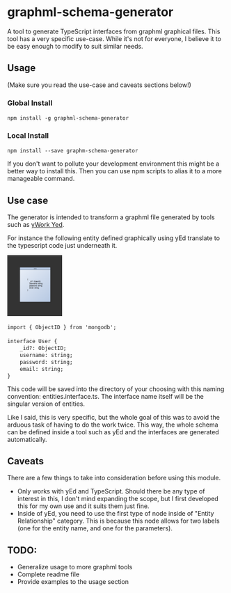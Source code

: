 # graphml-schema-generator
A tool to generate TypeScript interfaces from graphml graphical files.
This tool has a very specific use-case. While it's not for everyone, I believe it to be easy enough to modify to suit similar needs.

## Usage
(Make sure you read the use-case and caveats sections below!)

### Global Install
    npm install -g graphml-schema-generator

### Local Install
    npm install --save graphm-schema-generator

If you don't want to pollute your development environment this might be a better way to install this. Then you can use npm scripts to alias it to a more manageable command.

## Use case
The generator is intended to transform a graphml file generated by tools such as [yWork Yed](http://www.yworks.com/yed).

For instance the following entity defined graphically using yEd translate to the typescript code just underneath it.

<img src="entity.png" style="align: center" width="25%" height="25%"/>

    import { ObjectID } from 'mongodb';

    interface User {
        _id?: ObjectID;
        username: string;
        password: string;
        email: string;
    }

This code will be saved into the directory of your choosing with this naming convention: entities.interface.ts. The interface name itself will be the singular version of entities.

Like I said, this is very specific, but the whole goal of this was to avoid the arduous task of having to do the work twice. 
This way, the whole schema can be defined inside a tool such as yEd and the interfaces are generated automatically.

## Caveats
There are a few things to take into consideration before using this module.
* Only works with yEd and TypeScript. Should there be any type of interest in this, I don't mind expanding the scope, but I first developed this for my own use and it suits them just fine.
* Inside of yEd, you need to use the first type of node inside of "Entity Relationship" category. This is because this node allows for two labels (one for the entity name, and one for the parameters).

## TODO:
* Generalize usage to more graphml tools
* Complete readme file
* Provide examples to the usage section